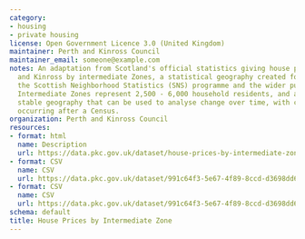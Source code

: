 ```yaml
---
category:
- housing
- private housing
license: Open Government Licence 3.0 (United Kingdom)
maintainer: Perth and Kinross Council
maintainer_email: someone@example.com
notes: An adaptation from Scotland's official statistics giving house prices in Perth
  and Kinross by intermediate Zones, a statistical geography created for use with
  the Scottish Neighborhood Statistics (SNS) programme and the wider public sector.
  Intermediate Zones represent 2,500 - 6,000 household residents, and are a relatively
  stable geography that can be used to analyse change over time, with changes only
  occurring after a Census.
organization: Perth and Kinross Council
resources:
- format: html
  name: Description
  url: https://data.pkc.gov.uk/dataset/house-prices-by-intermediate-zone
- format: CSV
  name: CSV
  url: https://data.pkc.gov.uk/dataset/991c64f3-5e67-4f89-8ccd-d3698dd657c6/resource/9d142f4b-f7c5-401e-983d-baba9aa1346a/download/2016housepricebyintzonemodifiedheaders.csv
- format: CSV
  name: CSV
  url: https://data.pkc.gov.uk/dataset/991c64f3-5e67-4f89-8ccd-d3698dd657c6/resource/8e4abc51-2d28-4c63-afb3-e988ba0c2229/download/2017housepricebyintzonemodifiedheaders.csv
schema: default
title: House Prices by Intermediate Zone
---
```

